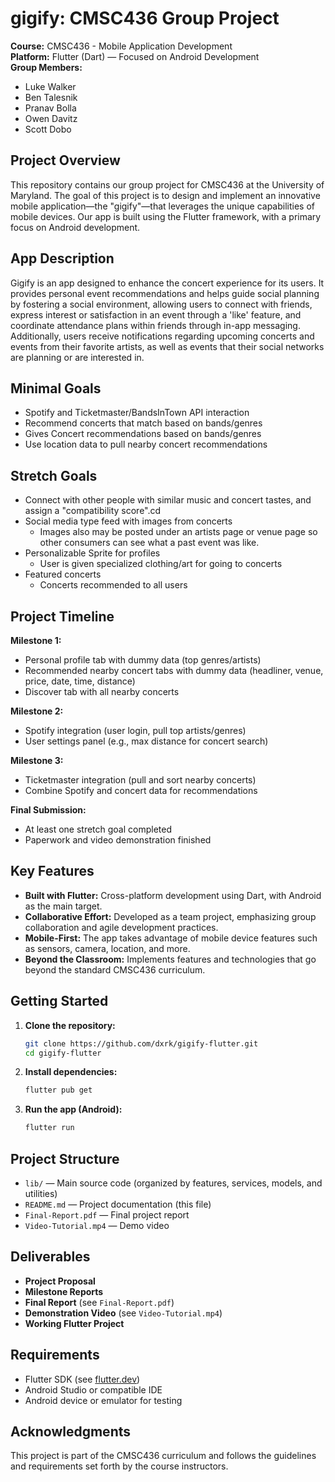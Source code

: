 # gigify: CMSC436 Group Project

**Course:** CMSC436 - Mobile Application Development  
**Platform:** Flutter (Dart) — Focused on Android Development  
**Group Members:**

- Luke Walker
- Ben Talesnik
- Pranav Bolla
- Owen Davitz
- Scott Dobo

## Project Overview

This repository contains our group project for CMSC436 at the University of Maryland. The goal of this project is to design and implement an innovative mobile application—the "gigify"—that leverages the unique capabilities of mobile devices. Our app is built using the Flutter framework, with a primary focus on Android development.

## App Description

Gigify is an app designed to enhance the concert experience for its users. It provides personal event recommendations and helps guide social planning by fostering a social environment, allowing users to connect with friends, express interest or satisfaction in an event through a 'like' feature, and coordinate attendance plans within friends through in-app messaging. Additionally, users receive notifications regarding upcoming concerts and events from their favorite artists, as well as events that their social networks are planning or are interested in.

## Minimal Goals

- Spotify and Ticketmaster/BandsInTown API interaction
- Recommend concerts that match based on bands/genres
- Gives Concert recommendations based on bands/genres
- Use location data to pull nearby concert recommendations

## Stretch Goals

- Connect with other people with similar music and concert tastes, and assign a "compatibility score".cd
- Social media type feed with images from concerts
  - Images also may be posted under an artists page or venue page so other consumers can see what a past event was like.
- Personalizable Sprite for profiles
  - User is given specialized clothing/art for going to concerts
- Featured concerts
  - Concerts recommended to all users

## Project Timeline

**Milestone 1:**

- Personal profile tab with dummy data (top genres/artists)
- Recommended nearby concert tabs with dummy data (headliner, venue, price, date, time, distance)
- Discover tab with all nearby concerts

**Milestone 2:**

- Spotify integration (user login, pull top artists/genres)
- User settings panel (e.g., max distance for concert search)

**Milestone 3:**

- Ticketmaster integration (pull and sort nearby concerts)
- Combine Spotify and concert data for recommendations

**Final Submission:**

- At least one stretch goal completed
- Paperwork and video demonstration finished

## Key Features

- **Built with Flutter:** Cross-platform development using Dart, with Android as the main target.
- **Collaborative Effort:** Developed as a team project, emphasizing group collaboration and agile development practices.
- **Mobile-First:** The app takes advantage of mobile device features such as sensors, camera, location, and more.
- **Beyond the Classroom:** Implements features and technologies that go beyond the standard CMSC436 curriculum.

## Getting Started

1. **Clone the repository:**
   ```bash
   git clone https://github.com/dxrk/gigify-flutter.git
   cd gigify-flutter
   ```
2. **Install dependencies:**
   ```bash
   flutter pub get
   ```
3. **Run the app (Android):**
   ```bash
   flutter run
   ```

## Project Structure

- `lib/` — Main source code (organized by features, services, models, and utilities)
- `README.md` — Project documentation (this file)
- `Final-Report.pdf` — Final project report
- `Video-Tutorial.mp4` — Demo video

## Deliverables

- **Project Proposal**
- **Milestone Reports**
- **Final Report** (see `Final-Report.pdf`)
- **Demonstration Video** (see `Video-Tutorial.mp4`)
- **Working Flutter Project**

## Requirements

- Flutter SDK (see [flutter.dev](https://flutter.dev/docs/get-started/install))
- Android Studio or compatible IDE
- Android device or emulator for testing

## Acknowledgments

This project is part of the CMSC436 curriculum and follows the guidelines and requirements set forth by the course instructors.
